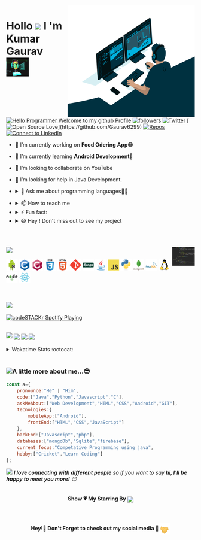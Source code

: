 <!-- [![MasterHead](https://media-exp1.licdn.com/dms/image/C4E16AQF-YdClTtUhMg/profile-displaybackgroundimage-shrink_350_1400/0?e=1609372800&v=beta&t=6E5tCS27PQAir7y2vnMPjAmQe85xrTOIVUQT1A72gC0)](https://github.com/Gaurav6299) -->

<img align="right" width="340px" height="300px" src="https://raw.githubusercontent.com/Gaurav6299/Gaurav6299/master/profile%20generate/codder.gif" />

<!-- <img align="right" width="330px" src="https://cdn.dribbble.com/users/2646423/screenshots/5507196/computer.gif"/> -->
<h1 align="left">Hollo <img src="https://media.giphy.com/media/hvRJCLFzcasrR4ia7z/giphy.gif" width="25px"> I 'm Kumar Gaurav <img src="https://raw.githubusercontent.com/Gaurav6299/Gaurav6299/master/profile%20generate/tunny.gif" width="60px" height="50px"></h1>

<!-- <-> -->
[![Hello Programmer Welcome to my github Profile](https://img.shields.io/badge/Hello,%20Coder!-Welcome-orange?style=flat&logo=github)](https://github.com/Gaurav6299) [![followers](https://img.shields.io/github/followers/Gaurav6299?style=social)](https://github.com/Gaurav6299?tab=followers) [![Twitter](https://img.shields.io/twitter/url?style=social&url=https%3A%2F%2Ftwitter.com)](https://twitter.com/kumarga77116666) [![Open Source Love](https://badges.frapsoft.com/os/v2/open-source.svg?:heart:)](https://github.com/Gaurav6299)
[![Repos](https://badges.pufler.dev/repos/Gaurav6299)](https://github.com/Gaurav6299?tab=repositories) [![Connect to LinkedIn](https://img.shields.io/badge/-linkedin?label=linkedin&logo=linkedin&style=social)](https://www.linkedin.com/in/kumar-gaurav-bb976b1a5/)
<br>

- 🔭 I’m currently working on **Food Odering App😎**
- 🌱 I’m currently learning **Android Development🤩**
- 👯 I’m looking to collaborate on YouTube
- 🤔 I’m looking for help in Java Development.

- <details><summary>💬 Ask me about programming languages👩‍💻</summary><a href="https://web.whatsapp.com"><img align="center"  width="40px"target="blank" src="https://raw.githubusercontent.com/Gaurav6299/Gaurav6299/master/profile%20generate/what.jpg"></a></details>

<!-- - 😄 Pronouns:My pronouncing capability is very good. -->

- <details> <summary>📫 How to reach me </summary><a href="kumargaurav6299@gmail.com"><img align="center" target="black" src="https://raw.githubusercontent.com/Gaurav6299/Gaurav6299/master/profile%20generate/mail.jpg" width="30px" margin-left="20px"> <a href="https://www.linkedin.com/in/kumar-gaurav-bb976b1a5/"><img align="center" target="black" width="25px" margin-left="20px" src="https://raw.githubusercontent.com/Gaurav6299/Gaurav6299/master/profile%20generate/link.jpg"></a></a></details>

- <details> <summary>⚡ Fun fact:</summary><img align="center" width="60px" src="https://raw.githubusercontent.com/Gaurav6299/Gaurav6299/master/profile%20generate/fun.gif"> </details>

- <details><summary>😅 Hey ! Don't miss out to see my project</summary><a href="https://github.com/Gaurav6299/AndroidProject"><img align="center" margin-left="20px" src="https://raw.githubusercontent.com/Gaurav6299/Gaurav6299/master/profile%20generate/android.png" width="60px"></a><a href="https://github.com/Gaurav6299/jarvis12/blob/master/jarvis.py"><img align="center" margin-left="20px" src="https://raw.githubusercontent.com/Gaurav6299/Gaurav6299/master/profile%20generate/python.jpg" width="60px" height="50px"></a><a href="https://github.com/Gaurav6299/Clock"><img align="center" src="https://raw.githubusercontent.com/Gaurav6299/Gaurav6299/master/profile%20generate/javascript.png" width="60px" height="50px" margin-left="20px"></a><a href="https://gaurav6299.github.io/Ecommerce/"><img align="center" src="https://raw.githubusercontent.com/Gaurav6299/Gaurav6299/master/profile%20generate/html5.jpg" height="50px"></a></details>

<br><br>

<!-- <img align="center" src="https://wakatime.com/share/@7f6a706d-90eb-443f-b593-0a9c014341a7/963d655a-2812-44b9-9aaf-c5cffe1ae4ef.svg"/> -->


<img align="right" src="https://raw.githubusercontent.com/Gaurav6299/Gaurav6299/master/profile%20generate/code.gif" width="60px" height="50px" />
<img src="https://img.shields.io/badge/Languages%20And%20Tools-📚-orange?style=for-the-badge&logo=gaurav"/>


<p align="left"><img src="https://raw.githubusercontent.com/Gaurav6299/Gaurav6299/master/profile%20generate/android.png" alt="android"  height="30px" width="30px" /> <img  src="https://raw.githubusercontent.com/Gaurav6299/Gaurav6299/master/profile%20generate/c-original.svg" alt="C" width="30px" height="30px"/> <img src="https://raw.githubusercontent.com/Gaurav6299/Gaurav6299/master/profile%20generate/cplusplus-original.svg" alt="c++" width="30px" height="30px"/> <img src="https://raw.githubusercontent.com/Gaurav6299/Gaurav6299/master/profile%20generate/css3.svg" alt="css"  height="30px" width="30px"/> <img alt="mraquee" src="https://raw.githubusercontent.com/Gaurav6299/Gaurav6299/master/profile%20generate/html5-original-wordmark.svg" width="30px" height="30px"/>  <img  src="https://raw.githubusercontent.com/Gaurav6299/Gaurav6299/master/profile%20generate/git-scm-icon.svg" alt="git" width="30px" height="30px"/> <img alt="django" src="https://raw.githubusercontent.com/Gaurav6299/Gaurav6299/master/profile%20generate/django-original.svg" width="30px" height="30px"/> <img alt="java" src="https://raw.githubusercontent.com/Gaurav6299/Gaurav6299/master/profile%20generate/java-original.svg" width="30px" height="30px"/> 
<img alt="javascript" src="https://raw.githubusercontent.com/Gaurav6299/Gaurav6299/master/profile%20generate/javascript-original.svg" width="30px" height="30px"/>
<img  alt="python" src="https://raw.githubusercontent.com/Gaurav6299/gaurav6299/master/profile%20generate/python-original.svg" width="30px" height="30px"/> <img alt="mongo" src="https://raw.githubusercontent.com/Gaurav6299/Gaurav6299/master/profile%20generate/mongodb-original-wordmark.svg" width="30px" height="30px"/> <img alt="mysql" src="https://raw.githubusercontent.com/Gaurav6299/Gaurav6299/master/profile%20generate/mysql-original-wordmark.svg" width="30px" height="30px"/> <img alt="mraquee" src="https://raw.githubusercontent.com/Gaurav6299/Gaurav6299/master/profile%20generate/linux-original.svg" width="30px" height="30px"/> <img alt="mraquee" src="https://raw.githubusercontent.com/Gaurav6299/Gaurav6299/master/profile%20generate/nodejs.svg" width="30px" height="30px"/> <img alt="mraquee" src="https://raw.githubusercontent.com/Gaurav6299/Gaurav6299/master/profile%20generate/react-logo.svg" width="30px" height="30px"/>
</p>
<br><br>

<img src="https://img.shields.io/badge/Spotify%20Playing-🎧-blue?style=for-the-badge&logo=gaurav"/>
<br>

[<img src="https://now-playing-codestackr.vercel.app/api/spotify-playing" alt="codeSTACKr Spotify Playing" width="350" />](https://open.spotify.com/user/swyqyimdc12jajde4vpwd2x1b)
<br><br>


<!-- Here is all about my github stats,what i have achieved in the last one to two month -->
<img src="https://img.shields.io/badge/Kumar%20Gaurav'%20Github%20Stats-🙂-orange?style=for-the-badge&logo=gaurav"/>

<img align="center" src="https://github-readme-stats.vercel.app/api?username=Gaurav6299&show_icons=true&hide_border=true&show_owner=true&title_color=FFFF00&theme=material-palenight&custom_title=नमस्ते Programmers! 👏&layout=compact"/>

<a href="https://github.com/Gaurav6299/paymentgateway">
<img align="center" src="https://github-readme-stats.vercel.app/api/top-langs/?username=Gaurav6299&layout=compact&theme=material-palenight"/>
</a>

<a href="https://github.com/Gaurav6299/paymentgateway">
<img align="center" src="https://github-readme-stats.vercel.app/api/pin/?username=Gaurav6299&repo=paymentgateway&theme=material-palenight"/>
</a>
<br>
<br>

<details><summary>Wakatime Stats :octocat:</summary>
<a href="https://wakatime.com"><img src="https://wakatime.com/share/@7f6a706d-90eb-443f-b593-0a9c014341a7/5aaa482c-1dbe-48b8-a18a-626685a57a2d.png" /></a>
</details>
<br>

<h3><img src="https://media.giphy.com/media/VgCDAzcKvsR6OM0uWg/giphy.gif" width="50">A little more about me...😎</h3>

```javascript
const a={
    pronounce:"He" | "Him",
    code:["Java","Python","Javascript","C"],
    askMeAbout:["Web Development","HTML","CSS","Android","GIT"],
    tecnologies:{
        mobileApp:["Android"],
        frontEnd:["HTML","CSS","JavaScript"]
    },
    backEnd:["Javascript","php"],
    databases:["mongoDb","Sqlite","firebase"],
    current_focus:"Competative Programming using java",
    hobby:["Cricket","Learn Coding"]
};
```
<img src="https://media.giphy.com/media/LnQjpWaON8nhr21vNW/giphy.gif" width="60"> <em><b>I love connecting with different people</b> so if you want to say <b>hi, I'll be happy to meet you more!</b> 😊</em><br><br>

<h4 align="center">Show 💗 My Starring By <a href="https://github.com/Gaurav6299?tab=repositories"><img align="center" height="22px" src="https://img.shields.io/badge/Repos!-😎-orange?style=for-the-badge&logo=gaurav"/></a></h4><br>

<h4 align="center">Hey!👋 Don't Forget to check out my social media 🙂<img align="center" src="https://raw.githubusercontent.com/Gaurav6299/Gaurav6299/master/profile%20generate/tenor.gif" height="30px" width="30px" /></h4>
